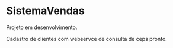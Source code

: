 # SistemaVendas

Projeto em desenvolvimento.

Cadastro de clientes com webservce de consulta de ceps pronto.
